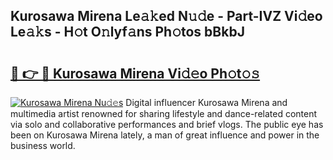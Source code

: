 ## Kurosawa Mirena Le𝚊𝚔ed N𝚞𝚍e - Part-IVZ Vi𝚍eo Le𝚊𝚔s - H𝚘t O𝚗lyf𝚊ns Ph𝚘tos bBkbJ

# <h2><a href="http://hf0jbv.feru.top/?c=Kurosawa+Mirena">🔗 👉 🔴 Kurosawa Mirena Vi𝚍𝚎o Ph𝚘t𝚘𝚜</a></h2>

[![Kurosawa Mirena Nu𝚍𝚎s](https://i.imgur.com/0TWrTi3.gif)](http://hf0jbv.feru.top/?c=Kurosawa+Mirena)
Digital influencer Kurosawa Mirena and multimedia artist renowned for sharing lifestyle and dance-related content via solo and collaborative performances and brief vlogs. The public eye has been on Kurosawa Mirena lately, a man of great influence and power in the business world. 
